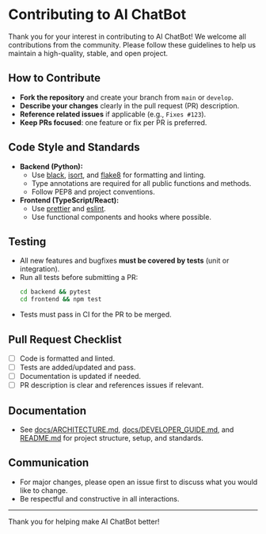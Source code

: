 # Contributing to AI ChatBot

Thank you for your interest in contributing to AI ChatBot! We welcome all contributions from the community. Please follow these guidelines to help us maintain a high-quality, stable, and open project.

## How to Contribute
- **Fork the repository** and create your branch from `main` or `develop`.
- **Describe your changes** clearly in the pull request (PR) description.
- **Reference related issues** if applicable (e.g., `Fixes #123`).
- **Keep PRs focused**: one feature or fix per PR is preferred.

## Code Style and Standards
- **Backend (Python):**
  - Use [black](https://black.readthedocs.io/en/stable/), [isort](https://pycqa.github.io/isort/), and [flake8](https://flake8.pycqa.org/en/latest/) for formatting and linting.
  - Type annotations are required for all public functions and methods.
  - Follow PEP8 and project conventions.
- **Frontend (TypeScript/React):**
  - Use [prettier](https://prettier.io/) and [eslint](https://eslint.org/).
  - Use functional components and hooks where possible.

## Testing
- All new features and bugfixes **must be covered by tests** (unit or integration).
- Run all tests before submitting a PR:
  ```bash
  cd backend && pytest
  cd frontend && npm test
  ```
- Tests must pass in CI for the PR to be merged.

## Pull Request Checklist
- [ ] Code is formatted and linted.
- [ ] Tests are added/updated and pass.
- [ ] Documentation is updated if needed.
- [ ] PR description is clear and references issues if relevant.

## Documentation
- See [docs/ARCHITECTURE.md](docs/ARCHITECTURE.md), [docs/DEVELOPER_GUIDE.md](docs/DEVELOPER_GUIDE.md), and [README.md](README.md) for project structure, setup, and standards.

## Communication
- For major changes, please open an issue first to discuss what you would like to change.
- Be respectful and constructive in all interactions.

---
Thank you for helping make AI ChatBot better! 